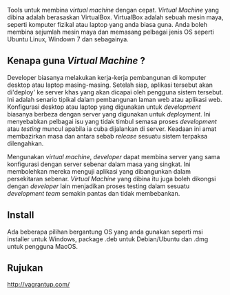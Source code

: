 Tools untuk membina _virtual machine_ dengan cepat. _Virtual Machine_ yang 
dibina adalah berasaskan VirtualBox. VirtualBox adalah sebuah mesin maya, 
seperti komputer fizikal atau laptop yang anda biasa guna. Anda boleh membina 
sejumlah mesin maya dan memasang pelbagai jenis OS seperti Ubuntu Linux, 
Windown 7 dan sebagainya.

## Kenapa guna _Virtual Machine_ ?
Developer biasanya melakukan kerja-kerja pembangunan di komputer desktop atau 
laptop masing-masing. Setelah siap, aplikasi tersebut akan di'deploy' ke server 
khas yang akan dicapai oleh pengguna sistem tersebut. Ini adalah senario 
tipikal dalam pembangunan laman web atau aplikasi web. Konfigurasi desktop atau 
laptop yang digunakan untuk _development_ biasanya berbeza dengan server yang 
digunakan untuk _deployment_. Ini menyebabkan pelbagai isu yang tidak timbul 
semasa proses _development_ atau _testing_ muncul apabila ia cuba dijalankan di 
server. Keadaan ini amat membazirkan masa dan antara sebab _release_ sesuatu 
sistem terpaksa dilengahkan. 

Mengunakan _virtual machine_, _developer_ dapat membina server yang sama 
konfigurasi dengan server sebenar dalam masa yang singkat. Ini membolehkan 
mereka menguji aplikasi yang dibangunkan dalam persekitaran sebenar. _Virtual 
Machine_ yang dibina itu juga boleh dikongsi dengan _developer_ lain menjadikan 
proses testing dalam sesuatu _development team_ semakin pantas dan tidak 
membebankan.

## Install
Ada beberapa pilihan bergantung OS yang anda gunakan seperti msi installer 
untuk Windows, package .deb untuk Debian/Ubuntu dan .dmg untuk pengguna MacOS.

## Rujukan
http://vagrantup.com/